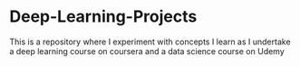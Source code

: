 # Deep-Learning-Projects
This is a repository where I experiment with concepts I learn as I undertake a deep learning course on coursera and a data science course on Udemy
